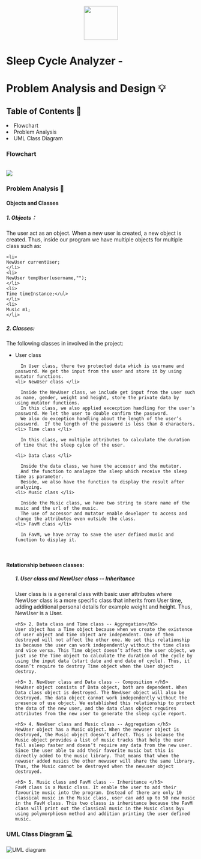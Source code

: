 <p align="center">
  <img src="." width="90" height="90">
</p>

<h1>Sleep Cycle Analyzer - </h1>
<h1>Problem Analysis and Design 💡</h1>
<h2>Table of Contents 🧾 </h2>
  <li> Flowchart </li>
  <li> Problem Analysis </li>
  <li> UML Class Diagram </li>

<h3> Flowchart </h3>
  <br />
    <img src = https://github.com/jjn7702/SECJ1023-PT2/blob/main/Submission/sec08_23242/DreamCatcher/Problem%20Analysis%20and%20Design/flowchart(updated).jpg>
  <br />
<h3> Problem Analysis 📝 </h3>
<h4> Objects and Classes </h4>
<h5> 1. Objects：</h5>
 
The user act as an object. When a new user is created, a new object is created. Thus, inside our program we have multiple objects for multiple class such as:
  
    <li> 
    NewUser currentUser;
    </li> 
    <li> 
    NewUser tempUser(username,""); 
    </li> 
    <li> 
    Time timeInstance;</ul> 
    </li>
    <li> 
    Music m1; 
    </li> 
    
  </ul>
<h5> 2. Classes: </h5>

The following classes in involved in the project: 
  <ul>
    <li> User class </li> 
    
      In User class, there two protected data which is username and password. We get the input from the user and store it by using mutator functions.
    <li> NewUser class </li>
    
      Inside the NewUser class, we include get input from the user such as name, gender, weight and height, store the private data by  using mutator functions. 
      In this class, we also applied excecption handling for the user’s password. We let the user to double confirm the password.
      We also do exception handling about the length of the user’s password.  If the length of the password is less than 8 characters.
    <li> Time class </li>
      
      In this class, we multiple attributes to calculate the duration of time that the sleep cylce of the user.
      
    <li> Data class </li>
  
      Inside the data class, we have the accessor and the mutator.
      And the function to analayze the sleep which receive the sleep time as parameter.
      Beside, we also have the function to display the result after analyzing.
    <li> Music class </li>
      
      Inside the Music class, we have two string to store name of the music and the url of the music.
      The use of accessor and mutator enable developer to access and change the attributes even outside the class. 
    <li> FavM class </li>
      
      In FavM, we have array to save the user defined music and function to display it.
  </ul>
  <br />
<h4> Relationship between classes: </h4>
  <ul>
    <h5> 1. User class and NewUser class -- Inheritance</h5>
    User class is is a general class with basic user attributes where NewUser class is a more specific class that inherits from User time, adding additional personal details for example weight and height. Thus, NewUser is a User. 
    
    <h5> 2. Data class and Time class -- Aggregation</h5>
    User object has a Time object because when we create the existence of user object and time object are independent. One of them destroyed will not affect the other one. We set this relationship is because the user can work independently without the time class and vice versa. This Time object doesn’t affect the user object, we just use the Time object to calculate the duration of the cycle by using the input data (start date and end date of cycle). Thus, it doesn’t require to destroy Time object when the User object destroy. 
    
    <h5> 3. NewUser class and Data class -- Composition </h5>
    NewUser object consists of Data object, both are dependent. When Data class object is destroyed. The NewUser object will also be destroyed. The data object cannot work independently without the presence of use object. We established this relationship to protect the data of the new user, and the data class object requires attributes from the new user to generate the sleep cycle report. 
    
    <h5> 4. NewUser class and Music class -- Aggregation </h5>
    NewUser object has a Music object. When the newuser object is destroyed, the Music object doesn’t affect. This is because the Music object provides a list of music tracks that help the user fall asleep faster and doesn’t require any data from the new user. Since the user able to add their favorite music but this is directly added to the music library. That means that when the newuser added musics the other newuser will share the same library. Thus, the Music cannot be destroyed when the newuser object destroyed. 
    
    <h5> 5. Music class and FavM class -- Inheritance </h5>
    FavM class is a Music class. It enable the user to add their favourite music into the program. Instead of there are only 10 classical music in the Music class, user can add up to 50 new music in the FavM class. This two classs is inheritance because the FavM class will print out the classical music in the Music class byu using polymorphiosm method and addition printing the user defined music. 
 </ul>
<h3> UML Class Diagram 💻</h3>

![UML diagram](https://github.com/jjn7702/SECJ1023-PT2/blob/main/Submission/sec08_23242/DreamCatcher/Problem%20Analysis%20and%20Design/DreamCatcherUMLDiagram.jpg)

